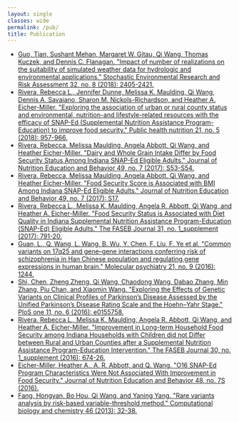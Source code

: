 ```yaml
---
layout: single
classes: wide
permalink: /pub/
title: Publication
---
```


- [Guo, Tian, Sushant Mehan, Margaret W. Gitau, Qi Wang, Thomas Kuczek, and Dennis C. Flanagan. "Impact of number of realizations on the suitability of simulated weather data for hydrologic and environmental applications." Stochastic Environmental Research and Risk Assessment 32, no. 8 (2018): 2405-2421.](https://link.springer.com/article/10.1007/s00477-017-1498-5)
- [Rivera, Rebecca L., Jennifer Dunne, Melissa K. Maulding, Qi Wang, Dennis A. Savaiano, Sharon M. Nickols-Richardson, and Heather A. Eicher-Miller. "Exploring the association of urban or rural county status and environmental, nutrition-and lifestyle-related resources with the efficacy of SNAP-Ed (Supplemental Nutrition Assistance Program-Education) to improve food security." Public health nutrition 21, no. 5 (2018): 957-966.](https://www.cambridge.org/core/journals/public-health-nutrition/article/exploring-the-association-of-urban-or-rural-county-status-and-environmental-nutrition-and-lifestylerelated-resources-with-the-efficacy-of-snaped-supplemental-nutrition-assistance-programeducation-to-improve-food-security/632A69C1DB2192BA2CD1F05E253C8C32)
- [Rivera, Rebecca, Melissa Maulding, Angela Abbott, Qi Wang, and Heather Eicher-Miller. "Dairy and Whole Grain Intake Differ by Food Security Status Among Indiana SNAP-Ed Eligible Adults." Journal of Nutrition Education and Behavior 49, no. 7 (2017): S53-S54.](https://www.jneb.org/article/S1499-4046(17)30531-6/abstract)
- [Rivera, Rebecca, Melissa Maulding, Angela Abbott, Qi Wang, and Heather Eicher-Miller. "Food Security Score is Associated with BMI Among Indiana SNAP-Ed Eligible Adults." Journal of Nutrition Education and Behavior 49, no. 7 (2017): S17.](https://www.jneb.org/article/S1499-4046(17)30316-0/abstract)
- [Rivera, Rebecca L., Melissa K. Maulding, Angela R. Abbott, Qi Wang, and Heather A. Eicher-Miller. "Food Security Status is Associated with Diet Quality in Indiana Supplemental Nutrition Assistance Program-Education (SNAP-Ed) Eligible Adults." The FASEB Journal 31, no. 1_supplement (2017): 791-20.](https://www.fasebj.org/doi/abs/10.1096/fasebj.31.1_supplement.791.20)
- [Guan, L., Q. Wang, L. Wang, B. Wu, Y. Chen, F. Liu, F. Ye et al. "Common variants on 17q25 and gene–gene interactions conferring risk of schizophrenia in Han Chinese population and regulating gene expressions in human brain." Molecular psychiatry 21, no. 9 (2016): 1244.](https://www.nature.com/articles/mp2015204)
- [Shi, Chen, Zheng Zheng, Qi Wang, Chaodong Wang, Dabao Zhang, Min Zhang, Piu Chan, and Xiaomin Wang. "Exploring the Effects of Genetic Variants on Clinical Profiles of Parkinson’s Disease Assessed by the Unified Parkinson’s Disease Rating Scale and the Hoehn–Yahr Stage." PloS one 11, no. 6 (2016): e0155758.](https://journals.plos.org/plosone/article?id=10.1371/journal.pone.0155758)
- [Rivera, Rebecca L., Melissa K. Maulding, Angela R. Abbott, Qi Wang, and Heather A. Eicher-Miller. "Improvement in Long-term Household Food Security among Indiana Households with Children did not Differ between Rural and Urban Counties after a Supplemental Nutrition Assistance Program-Education Intervention." The FASEB Journal 30, no. 1_supplement (2016): 674-26.](https://www.fasebj.org/doi/abs/10.1096/fasebj.30.1_supplement.674.26)
- [Eicher-Miller, Heather A., A. R. Abbott, and Q. Wang. "O16 SNAP-Ed Program Characteristics Were Not Associated With Improvement in Food Security." Journal of Nutrition Education and Behavior 48, no. 7S (2016).](https://www.researchgate.net/profile/Colleen_Spees/publication/304669229_Differing_Contributions_of_Food_Sources_to_Dietary_Energy_Solid_Fat_and_Added_Sugar_in_US_Adults_by_Food_Security_Status/links/5a94c2dbaca27214056756d2/Differing-Contributions-of-Food-Sources-to-Dietary-Energy-Solid-Fat-and-Added-Sugar-in-US-Adults-by-Food-Security-Status.pdf)
- [Fang, Hongyan, Bo Hou, Qi Wang, and Yaning Yang. "Rare variants analysis by risk-based variable-threshold method." Computational biology and chemistry 46 (2013): 32-38.](https://www.sciencedirect.com/science/article/pii/S1476927113000340)

